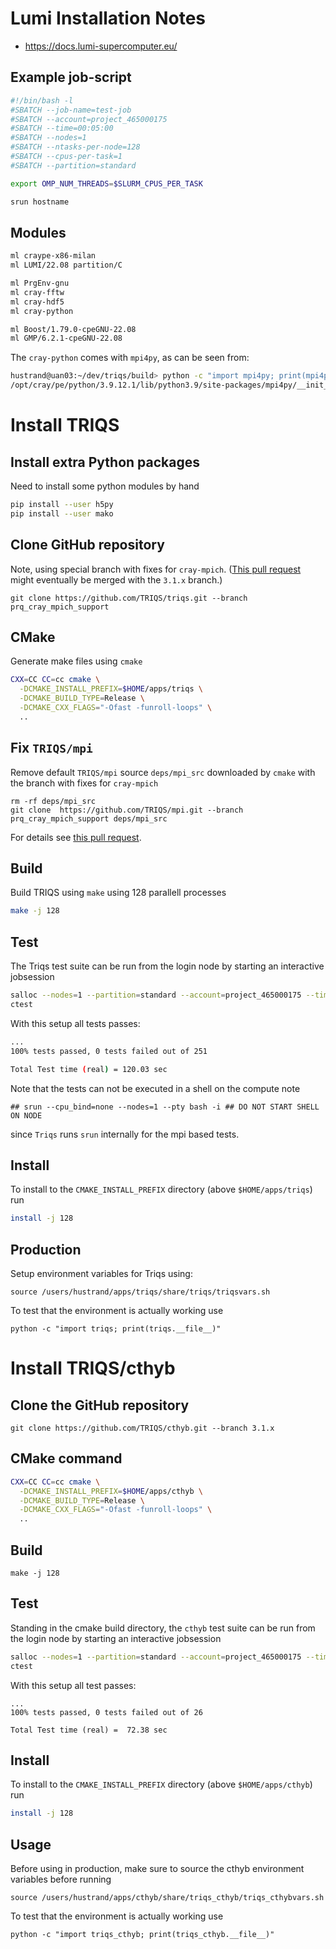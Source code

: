 # Lumi Installation Notes

- https://docs.lumi-supercomputer.eu/

## Example job-script

```bash
#!/bin/bash -l
#SBATCH --job-name=test-job
#SBATCH --account=project_465000175
#SBATCH --time=00:05:00
#SBATCH --nodes=1
#SBATCH --ntasks-per-node=128
#SBATCH --cpus-per-task=1
#SBATCH --partition=standard

export OMP_NUM_THREADS=$SLURM_CPUS_PER_TASK

srun hostname
```

## Modules

```bash
ml craype-x86-milan
ml LUMI/22.08 partition/C

ml PrgEnv-gnu
ml cray-fftw
ml cray-hdf5
ml cray-python

ml Boost/1.79.0-cpeGNU-22.08
ml GMP/6.2.1-cpeGNU-22.08
```

The `cray-python` comes with `mpi4py`, as can be seen from:
```bash
hustrand@uan03:~/dev/triqs/build> python -c "import mpi4py; print(mpi4py.__file__)"
/opt/cray/pe/python/3.9.12.1/lib/python3.9/site-packages/mpi4py/__init__.py
```

# Install TRIQS

## Install extra Python packages

Need to install some python modules by hand

```bash
pip install --user h5py
pip install --user mako
```

## Clone GitHub repository

Note, using special branch with fixes for `cray-mpich`. ([This pull request](https://github.com/TRIQS/triqs/pull/857) might eventually be merged with the `3.1.x` branch.)
```
git clone https://github.com/TRIQS/triqs.git --branch prq_cray_mpich_support
```

## CMake

Generate make files using `cmake`
```bash
CXX=CC CC=cc cmake \
  -DCMAKE_INSTALL_PREFIX=$HOME/apps/triqs \
  -DCMAKE_BUILD_TYPE=Release \
  -DCMAKE_CXX_FLAGS="-Ofast -funroll-loops" \
  ..
```

## Fix `TRIQS/mpi` 

Remove default `TRIQS/mpi` source `deps/mpi_src` downloaded by `cmake` with the branch with fixes for `cray-mpich`
```
rm -rf deps/mpi_src
git clone  https://github.com/TRIQS/mpi.git --branch prq_cray_mpich_support deps/mpi_src
```

For details see [this pull request](https://github.com/TRIQS/mpi/pull/10).

## Build

Build TRIQS using `make` using 128 parallell processes
```bash
make -j 128
```

## Test

The Triqs test suite can be run from the login node by starting an interactive jobsession
```bash
salloc --nodes=1 --partition=standard --account=project_465000175 --time=00:05:00
ctest
```

With this setup all tests passes:
```bash
...
100% tests passed, 0 tests failed out of 251

Total Test time (real) = 120.03 sec
```

Note that the tests can not be executed in a shell on the compute note
```
## srun --cpu_bind=none --nodes=1 --pty bash -i ## DO NOT START SHELL ON NODE
```
since `Triqs` runs `srun` internally for the mpi based tests.

## Install

To install to the `CMAKE_INSTALL_PREFIX` directory (above `$HOME/apps/triqs`) run
```bash
install -j 128
```

## Production

Setup environment variables for Triqs using:
```
source /users/hustrand/apps/triqs/share/triqs/triqsvars.sh
```

To test that the environment is actually working use
```
python -c "import triqs; print(triqs.__file__)"
```

# Install TRIQS/cthyb

## Clone the GitHub repository
```
git clone https://github.com/TRIQS/cthyb.git --branch 3.1.x
```

## CMake command

```bash
CXX=CC CC=cc cmake \
  -DCMAKE_INSTALL_PREFIX=$HOME/apps/cthyb \
  -DCMAKE_BUILD_TYPE=Release \
  -DCMAKE_CXX_FLAGS="-Ofast -funroll-loops" \
  ..
```

## Build
```
make -j 128
```

## Test

Standing in the cmake build directory, the `cthyb` test suite can be run from the login node by starting an interactive jobsession
```bash
salloc --nodes=1 --partition=standard --account=project_465000175 --time=00:05:00
ctest
```

With this setup all test passes:
```
...
100% tests passed, 0 tests failed out of 26

Total Test time (real) =  72.38 sec
```

## Install

To install to the `CMAKE_INSTALL_PREFIX` directory (above `$HOME/apps/cthyb`) run
```bash
install -j 128
```

## Usage

Before using in production, make sure to source the cthyb environment variables before running
```
source /users/hustrand/apps/cthyb/share/triqs_cthyb/triqs_cthybvars.sh
```

To test that the environment is actually working use
```
python -c "import triqs_cthyb; print(triqs_cthyb.__file__)"
```
